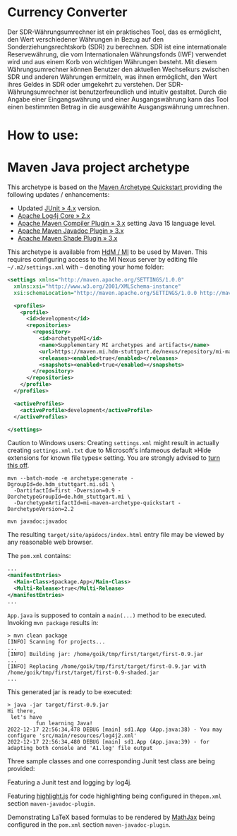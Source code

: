 # Currency Converter

Der SDR-Währungsumrechner ist ein praktisches Tool, das es ermöglicht, den Wert verschiedener Währungen in Bezug auf den Sonderziehungsrechtskorb (SDR) zu berechnen. SDR ist eine internationale Reservewährung, die vom Internationalen Währungsfonds (IWF) verwendet wird und aus einem Korb von wichtigen Währungen besteht. Mit diesem Währungsumrechner können Benutzer den aktuellen Wechselkurs zwischen SDR und anderen Währungen ermitteln, was ihnen ermöglicht, den Wert ihres Geldes in SDR oder umgekehrt zu verstehen.
Der SDR-Währungsumrechner ist benutzerfreundlich und intuitiv gestaltet. Durch die Angabe einer Eingangswährung und einer Ausgangswährung kann das Tool einen bestimmten Betrag in die ausgewählte Ausgangswährung umrechnen.

# How to use: 





# Maven Java project archetype


This archetype is based on the
[Maven Archetype Quickstart ](https://mvnrepository.com/artifact/org.apache.maven.archetypes/maven-archetype-quickstart/1.4)
providing the following updates / enhancements:

* Updated [JUnit » 4.x](https://mvnrepository.com/artifact/junit/junit) version.
* [Apache Log4j Core » 2.x](https://mvnrepository.com/artifact/org.apache.logging.log4j/log4j-core)
* [Apache Maven Compiler Plugin » 3.x](https://mvnrepository.com/artifact/org.apache.maven.plugins/maven-compiler-plugin)
   setting Java 15 language level.
* [Apache Maven Javadoc Plugin » 3.x](https://mvnrepository.com/artifact/org.apache.maven.plugins/maven-javadoc-plugin)
* [Apache Maven Shade Plugin » 3.x](https://mvnrepository.com/artifact/org.apache.maven.plugins/maven-shade-plugin) 


This archetype is available from [HdM / MI](https://maven.mi.hdm-stuttgart.de/nexus/service/rest/repository/browse/mi-maven/de/hdm_stuttgart/mi/mi-maven-archetype-quickstart/2.2)
to be used by Maven. This requires configuring access to the MI Nexus server by editing file `~/.m2/settings.xml`
with `~` denoting your home folder:

```xml
<settings xmlns="http://maven.apache.org/SETTINGS/1.0.0"
  xmlns:xsi="http://www.w3.org/2001/XMLSchema-instance"
  xsi:schemaLocation="http://maven.apache.org/SETTINGS/1.0.0 http://maven.apache.org/xsd/settings-1.0.0.xsd">

  <profiles>
    <profile>
      <id>development</id>
      <repositories>
        <repository>
          <id>archetypeMI</id>
	      <name>Supplementary MI archetypes and artifacts</name>
          <url>https://maven.mi.hdm-stuttgart.de/nexus/repository/mi-maven</url>
          <releases><enabled>true</enabled></releases>
          <snapshots><enabled>true</enabled></snapshots>
        </repository>
      </repositories>
    </profile>
  </profiles>

  <activeProfiles>
    <activeProfile>development</activeProfile>
  </activeProfiles>

</settings>
```
Caution to Windows users: Creating `settings.xml` might result in actually creating `settings.xml.txt`
due to  Microsoft's infameous default »Hide extensions for known file types« setting. You are strongly
advised to [turn this off](https://www.thewindowsclub.com/show-file-extensions-in-windows).



```shell
mvn --batch-mode -e archetype:generate -DgroupId=de.hdm_stuttgart.mi.sd1 \
  -DartifactId=first -Dversion=0.9 -DarchetypeGroupId=de.hdm_stuttgart.mi \
  -DarchetypeArtifactId=mi-maven-archetype-quickstart -DarchetypeVersion=2.2
```


```shell
mvn javadoc:javadoc
```

The resulting `target/site/apidocs/index.html` entry file may be viewed by any reasonable web browser.


The `pom.xml` contains:

```xml
...
<manifestEntries>
  <Main-Class>$package.App</Main-Class>
  <Multi-Release>true</Multi-Release>
</manifestEntries>
...
```

`App.java` is supposed to contain a `main(...)` method to be executed. Invoking `mvn package` results in:

```shell
> mvn clean package
[INFO] Scanning for projects...
...
[INFO] Building jar: /home/goik/tmp/first/target/first-0.9.jar
...
[INFO] Replacing /home/goik/tmp/first/target/first-0.9.jar with /home/goik/tmp/first/target/first-0.9-shaded.jar
...
```
This generated jar is ready to be executed:

```shell
> java -jar target/first-0.9.jar 
Hi there,
 let's have
         fun learning Java!
2022-12-17 22:56:34,478 DEBUG [main] sd1.App (App.java:38) - You may configure 'src/main/resources/log4j2.xml' 
2022-12-17 22:56:34,480 DEBUG [main] sd1.App (App.java:39) - for adapting both console and 'A1.log' file output
```


Three sample classes and one corresponding Junit test class are being provided:


Featuring a Junit test and logging by log4j.


Featuring [highlight.js](https://highlightjs.org) for code highlighting being configured in the`pom.xml`
section `maven-javadoc-plugin`.


Demonstrating LaTeX based formulas to be rendered by [MathJax](https://www.mathjax.org) being configured
in the `pom.xml` section `maven-javadoc-plugin`.
